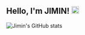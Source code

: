 ## Hello, I'm JIMIN! <img src="https://media.giphy.com/media/hvRJCLFzcasrR4ia7z/giphy.gif" width="20">
<!--
**LeeJimin2/LeeJimin2** is a ✨ _special_ ✨ repository because its `README.md` (this file) appears on your GitHub profile.

Here are some ideas to get you started:

- 🔭 I’m currently working on ...
- 🌱 I’m currently learning ...
- 👯 I’m looking to collaborate on ...
- 🤔 I’m looking for help with ...
- 💬 Ask me about ...
- 📫 How to reach me: ...
- 😄 Pronouns: ...
- ⚡ Fun fact: ...
-->

![Jimin's GitHub stats](https://github-readme-stats.vercel.app/api?username=LeeJimin2&show_icons=true&theme=radical)
